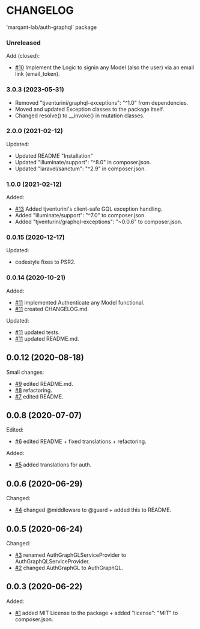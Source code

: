 
# CHANGELOG

'marqant-lab/auth-graphql' package

### Unreleased

Add (closed):
 - [#10] Implement the Logic to signin any Model (also the user) via an email link (email_token).

### 3.0.3 (2023-05-31)

 - Removed "tjventurini/graphql-exceptions": "^1.0" from dependencies.
 - Moved and updated Exception classes to the package itself.
 - Changed resolve() to __invoke() in mutation classes.

### 2.0.0 (2021-02-12)

Updated:
 - Updated README "Installation"
 - Updated "illuminate/support": "^8.0" in composer.json.
 - Updated "laravel/sanctum": "^2.9" in composer.json.

### 1.0.0 (2021-02-12)

Added:

 - [#13] Added tjventurini's client-safe GQL exception handling.
 - Added "illuminate/support": "^7.0" to composer.json.
 - Added "tjventurini/graphql-exceptions": "~0.0.6" to composer.json.

### 0.0.15 (2020-12-17)

Updated:

 - codestyle fixes to PSR2.

### 0.0.14 (2020-10-21)

Added:

 - [#11] implemented Authenticate any Model functional.
 - [#11] created CHANGELOG.md.

Updated:
 - [#11] updated tests.
 - [#11] updated README.md.

## 0.0.12 (2020-08-18)

Small changes:

- [#9] edited README.md.
- [#8] refactoring.
- [#7] edited README.

## 0.0.8 (2020-07-07)

Edited:

- [#6] edited README + fixed translations + refactoring.

Added:

- [#5] added translations for auth.

## 0.0.6 (2020-06-29)

Changed:

- [#4] changed @middleware to @guard + added this to README.

## 0.0.5 (2020-06-24)

Changed:

- [#3] renamed AuthGraphGLServiceProvider to AuthGraphQLServiceProvider.
- [#2] changed AuthGraphGL to AuthGraphQL.

## 0.0.3 (2020-06-22)

Added:

- [#1] added MIT License to the package + added "license": "MIT" to composer.json.






[#13]: https://github.com/marqant-lab/auth-graphql/pull/13
[#12]: https://github.com/marqant-lab/auth-graphql/pull/12
[#11]: https://github.com/marqant-lab/auth-graphql/pull/11
[#10]: https://github.com/marqant-lab/auth-graphql/pull/10
[#9]: https://github.com/marqant-lab/auth-graphql/pull/9
[#8]: https://github.com/marqant-lab/auth-graphql/pull/8
[#7]: https://github.com/marqant-lab/auth-graphql/pull/7
[#6]: https://github.com/marqant-lab/auth-graphql/pull/6
[#5]: https://github.com/marqant-lab/auth-graphql/pull/5
[#4]: https://github.com/marqant-lab/auth-graphql/pull/4
[#3]: https://github.com/marqant-lab/auth-graphql/pull/3
[#2]: https://github.com/marqant-lab/auth-graphql/pull/2
[#1]: https://github.com/marqant-lab/auth-graphql/pull/1
